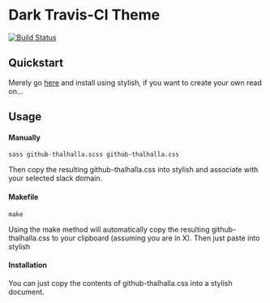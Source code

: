 # Dark Travis-CI Theme

[![Build
Status](https://travis-ci.org/Thalhalla/Thalhalla-Github-Theme.svg?branch=master)](https://travis-ci.org/Thalhalla/Thalhalla-Github-Theme)


## Quickstart

Merely go
[here](https://userstyles.org/styles/141646/thalhalla-github)
and install using stylish, if you want to create your own read on...

## Usage

#### Manually

```
sass github-thalhalla.scss github-thalhalla.css
```

Then copy the resulting github-thalhalla.css into stylish and associate with your
selected slack domain.

#### Makefile

```
make
```

Using the make method will automatically copy the resulting github-thalhalla.css to
your clipboard (assuming you are in X).  Then just paste into stylish

#### Installation

You can just copy the contents of github-thalhalla.css into a stylish document.
